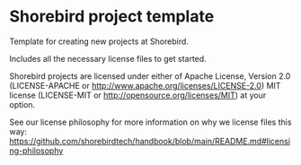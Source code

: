 # Shorebird project template
Template for creating new projects at Shorebird.

Includes all the necessary license files to get started.

Shorebird projects are licensed under either of Apache License, Version 2.0
(LICENSE-APACHE or http://www.apache.org/licenses/LICENSE-2.0) MIT license
(LICENSE-MIT or http://opensource.org/licenses/MIT) at your option.

See our license philosophy for more information on why we license files this
way:
https://github.com/shorebirdtech/handbook/blob/main/README.md#licensing-philosophy